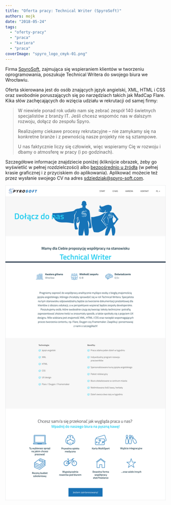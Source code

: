 ```yaml
---
title: "Oferta pracy: Technical Writer (SpyroSoft)"
authors: mojk
date: "2018-05-24"
tags:
  - "oferty-pracy"
  - "praca"
  - "kariera"
  - "praca"
coverImage: "spyro_logo_cmyk-01.png"
---
```


Firma [SpyroSoft](http://www.spyro-soft.com/pl/start/), zajmująca się
wspieraniem klientów w tworzeniu oprogramowania, poszukuje Technical Writera do
swojego biura we Wrocławiu.

Oferta skierowana jest do osób znających język angielski, XML, HTML i CSS oraz
swobodnie poruszających się po narzędziach takich jak MadCap Flare. Kika słów
zachęcających do wzięcia udziału w rekrutacji od samej firmy:

> W niewiele ponad rok udało nam się zebrać zespół 140 świetnych specjalistów z
> branży IT. Jeśli chcesz wspomóc nas w dalszym rozwoju, dołącz do zespołu
> Spyro.
>
> Realizujemy ciekawe procesy rekrutacyjne – nie zamykamy się na konkretne
> branże i z pewnością nasze projekty nie są sztampowe.
>
> U nas faktycznie liczy się człowiek, więc wspieramy Cię w rozwoju i dbamy o
> atmosferę w pracy (i po godzinach).

Szczegółowe informacje znajdziecie poniżej (kliknijcie obrazek, żeby go
wyświetlić w pełnej rozdzielczości)
albo [bezpośrednio u źródła](http://www.spyro-soft.com/pl/career/technical-writer/) (w
pełnej krasie graficznej i z przyciskiem do aplikowania). Aplikować możecie też
przez wysłanie swojego CV na
adres [sdziedziak@spyro-soft.com](mailto:sdziedziak@spyro-soft.com).

[![](images/spyrosoft_tech_writer.png)](http://techwriter.pl/wp-content/uploads/2018/05/spyrosoft_tech_writer.png)
